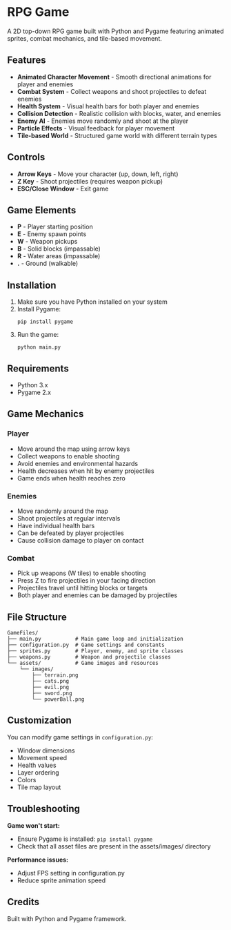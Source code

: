 # RPG Game

A 2D top-down RPG game built with Python and Pygame featuring animated sprites, combat mechanics, and tile-based movement.

## Features

- **Animated Character Movement** - Smooth directional animations for player and enemies
- **Combat System** - Collect weapons and shoot projectiles to defeat enemies
- **Health System** - Visual health bars for both player and enemies
- **Collision Detection** - Realistic collision with blocks, water, and enemies
- **Enemy AI** - Enemies move randomly and shoot at the player
- **Particle Effects** - Visual feedback for player movement
- **Tile-based World** - Structured game world with different terrain types

## Controls

- **Arrow Keys** - Move your character (up, down, left, right)
- **Z Key** - Shoot projectiles (requires weapon pickup)
- **ESC/Close Window** - Exit game

## Game Elements

- **P** - Player starting position
- **E** - Enemy spawn points
- **W** - Weapon pickups
- **B** - Solid blocks (impassable)
- **R** - Water areas (impassable)
- **.** - Ground (walkable)

## Installation

1. Make sure you have Python installed on your system
2. Install Pygame:
   ```
   pip install pygame
   ```
3. Run the game:
   ```
   python main.py
   ```

## Requirements

- Python 3.x
- Pygame 2.x

## Game Mechanics

### Player
- Move around the map using arrow keys
- Collect weapons to enable shooting
- Avoid enemies and environmental hazards
- Health decreases when hit by enemy projectiles
- Game ends when health reaches zero

### Enemies
- Move randomly around the map
- Shoot projectiles at regular intervals
- Have individual health bars
- Can be defeated by player projectiles
- Cause collision damage to player on contact

### Combat
- Pick up weapons (W tiles) to enable shooting
- Press Z to fire projectiles in your facing direction
- Projectiles travel until hitting blocks or targets
- Both player and enemies can be damaged by projectiles

## File Structure

```
GameFiles/
├── main.py           # Main game loop and initialization
├── configuration.py  # Game settings and constants
├── sprites.py        # Player, enemy, and sprite classes
├── weapons.py        # Weapon and projectile classes
└── assets/           # Game images and resources
    └── images/
        ├── terrain.png
        ├── cats.png
        ├── evil.png
        ├── sword.png
        └── powerBall.png
```

## Customization

You can modify game settings in `configuration.py`:
- Window dimensions
- Movement speed
- Health values
- Layer ordering
- Colors
- Tile map layout

## Troubleshooting

**Game won't start:**
- Ensure Pygame is installed: `pip install pygame`
- Check that all asset files are present in the assets/images/ directory

**Performance issues:**
- Adjust FPS setting in configuration.py
- Reduce sprite animation speed

## Credits

Built with Python and Pygame framework.